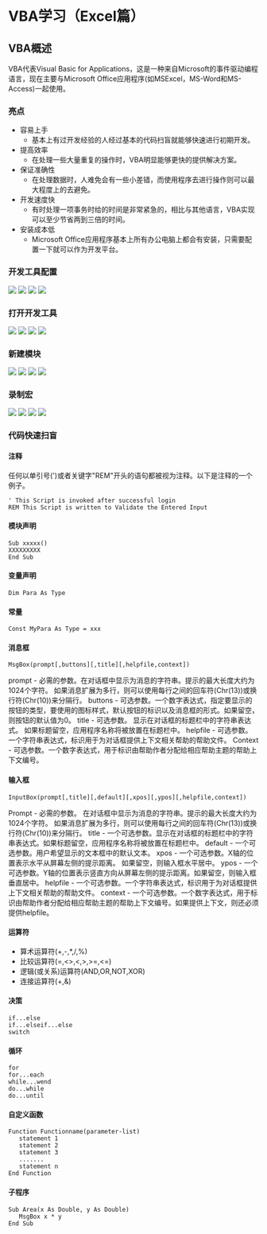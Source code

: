 VBA学习（Excel篇）
======

VBA概述
------
VBA代表Visual Basic for Applications，这是一种来自Microsoft的事件驱动编程语言，现在主要与Microsoft Office应用程序(如MSExcel，MS-Word和MS-Access)一起使用。

### 亮点
* 容易上手
    * 基本上有过开发经验的人经过基本的代码扫盲就能够快速进行初期开发。
* 提高效率
    * 在处理一些大量重复的操作时，VBA明显能够更快的提供解决方案。
* 保证准确性
    * 在处理数据时，人难免会有一些小差错，而使用程序去进行操作则可以最大程度上的去避免。
* 开发速度快
    * 有时处理一项事务时给的时间是非常紧急的，相比与其他语言，VBA实现可以至少节省两到三倍的时间。
* 安装成本低
    * Microsoft Office应用程序基本上所有办公电脑上都会有安装，只需要配置一下就可以作为开发平台。

### 开发工具配置
![](https://github.com/goro-hyronjs/wulu-VBA-learn/raw/master/Image/A0001.PNG) 
![](https://github.com/goro-hyronjs/wulu-VBA-learn/raw/master/Image/A0002.PNG) 
![](https://github.com/goro-hyronjs/wulu-VBA-learn/raw/master/Image/A0003.PNG) 
![](https://github.com/goro-hyronjs/wulu-VBA-learn/raw/master/Image/A0004.PNG) 

### 打开开发工具
![](https://github.com/goro-hyronjs/wulu-VBA-learn/raw/master/Image/B0001.PNG) 
![](https://github.com/goro-hyronjs/wulu-VBA-learn/raw/master/Image/B0002.PNG) 
![](https://github.com/goro-hyronjs/wulu-VBA-learn/raw/master/Image/B0003.PNG) 
![](https://github.com/goro-hyronjs/wulu-VBA-learn/raw/master/Image/B0004.PNG) 

### 新建模块
![](https://github.com/goro-hyronjs/wulu-VBA-learn/raw/master/Image/C0001.PNG) 
![](https://github.com/goro-hyronjs/wulu-VBA-learn/raw/master/Image/C0002.PNG) 
![](https://github.com/goro-hyronjs/wulu-VBA-learn/raw/master/Image/C0003.PNG) 
![](https://github.com/goro-hyronjs/wulu-VBA-learn/raw/master/Image/C0004.PNG)

### 录制宏
![](https://github.com/goro-hyronjs/wulu-VBA-learn/raw/master/Image/D0001.PNG) 
![](https://github.com/goro-hyronjs/wulu-VBA-learn/raw/master/Image/D0002.PNG) 
![](https://github.com/goro-hyronjs/wulu-VBA-learn/raw/master/Image/D0003.PNG) 
![](https://github.com/goro-hyronjs/wulu-VBA-learn/raw/master/Image/D0004.PNG)

### 代码快速扫盲
#### 注释
任何以单引号(')或者关键字"REM"开头的语句都被视为注释。以下是注释的一个例子。

```
' This Script is invoked after successful login 
REM This Script is written to Validate the Entered Input 
```

#### 模块声明
```
Sub xxxxx()
XXXXXXXXX
End Sub
```

#### 变量声明
```
Dim Para As Type
```

#### 常量
```
Const MyPara As Type = xxx
```

#### 消息框
```MsgBox(prompt[,buttons][,title][,helpfile,context])```

prompt - 必需的参数。在对话框中显示为消息的字符串。提示的最大长度大约为1024个字符。 如果消息扩展为多行，则可以使用每行之间的回车符(Chr(13))或换行符(Chr(10))来分隔行。
buttons - 可选参数。一个数字表达式，指定要显示的按钮的类型，要使用的图标样式，默认按钮的标识以及消息框的形式。如果留空，则按钮的默认值为0。
title - 可选参数。 显示在对话框的标题栏中的字符串表达式。 如果标题留空，应用程序名称将被放置在标题栏中。
helpfile - 可选参数。一个字符串表达式，标识用于为对话框提供上下文相关帮助的帮助文件。
Context - 可选参数。一个数字表达式，用于标识由帮助作者分配给相应帮助主题的帮助上下文编号。 

#### 输入框
```InputBox(prompt[,title][,default][,xpos][,ypos][,helpfile,context])```

Prompt - 必需的参数。 在对话框中显示为消息的字符串。提示的最大长度大约为1024个字符。 如果消息扩展为多行，则可以使用每行之间的回车符(Chr(13))或换行符(Chr(10))来分隔行。
title - 一个可选参数。显示在对话框的标题栏中的字符串表达式。如果标题留空，应用程序名称将被放置在标题栏中。
default - 一个可选参数。用户希望显示的文本框中的默认文本。
xpos - 一个可选参数。X轴的位置表示水平从屏幕左侧的提示距离。 如果留空，则输入框水平居中。
ypos - 一个可选参数。Y轴的位置表示竖直方向从屏幕左侧的提示距离。如果留空，则输入框垂直居中。
helpfile - 一个可选参数。一个字符串表达式，标识用于为对话框提供上下文相关帮助的帮助文件。 
context - 一个可选参数。一个数字表达式，用于标识由帮助作者分配给相应帮助主题的帮助上下文编号。如果提供上下文，则还必须提供helpfile。

#### 运算符
* 算术运算符(+,-,*,/,%)
* 比较运算符(=,<>,<,>,>=,<=)
* 逻辑(或关系)运算符(AND,OR,NOT,XOR)
* 连接运算符(+,&)

#### 决策
```
if...else
if...elseif...else
switch
```

#### 循环
```
for
for...each
while...wend
do...while
do...until
```

#### 自定义函数
```
Function Functionname(parameter-list)
   statement 1
   statement 2
   statement 3
   .......
   statement n
End Function
```

#### 子程序
```
Sub Area(x As Double, y As Double)
   MsgBox x * y
End Sub
```


